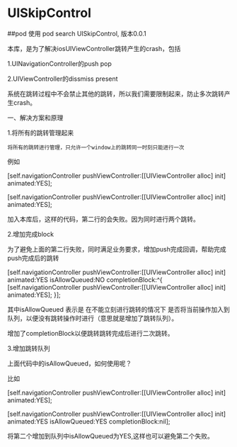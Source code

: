 # UISkipControl
##pod 使用
pod search UISkipControl, 版本0.0.1

本库，是为了解决iosUIViewController跳转产生的crash，包括

1.UINavigationController的push pop

2.UIViewController的dissmiss present

系统在跳转过程中不会禁止其他的跳转，所以我们需要限制起来，防止多次跳转产生crash。

一、解决方案和原理

1.将所有的跳转管理起来

    将所有的跳转进行管理，只允许一个window上的跳转同一时刻只能进行一次
    
例如

[self.navigationController pushViewController:[[UIViewController alloc] init] animated:YES];

[self.navigationController pushViewController:[[UIViewController alloc] init] animated:YES];

加入本库后，这样的代码，第二行的会失败。因为同时进行两个跳转。

2.增加完成block

为了避免上面的第二行失败，同时满足业务要求，增加push完成回调，帮助完成push完成后的跳转

[self.navigationController pushViewController:[[UIViewController alloc] init]  animated:YES isAllowQueued:NO completionBlock:^{
[self.navigationController pushViewController:[[UIViewController alloc] init] animated:YES];
}];

其中isAllowQueued 表示是 在不能立刻进行跳转的情况下 是否将当前操作加入到队列，以便没有跳转操作时进行（意思就是增加了跳转队列）。

增加了completionBlock以便跳转跳转完成后进行二次跳转。

3.增加跳转队列

上面代码中的isAllowQueued，如何使用呢？

比如

[self.navigationController pushViewController:[[UIViewController alloc] init] animated:YES];

[self.navigationController pushViewController:[[UIViewController alloc] init]  animated:YES isAllowQueued:YES completionBlock:nil];

将第二个增加到队列中isAllowQueued为YES,这样也可以避免第二个失败。

